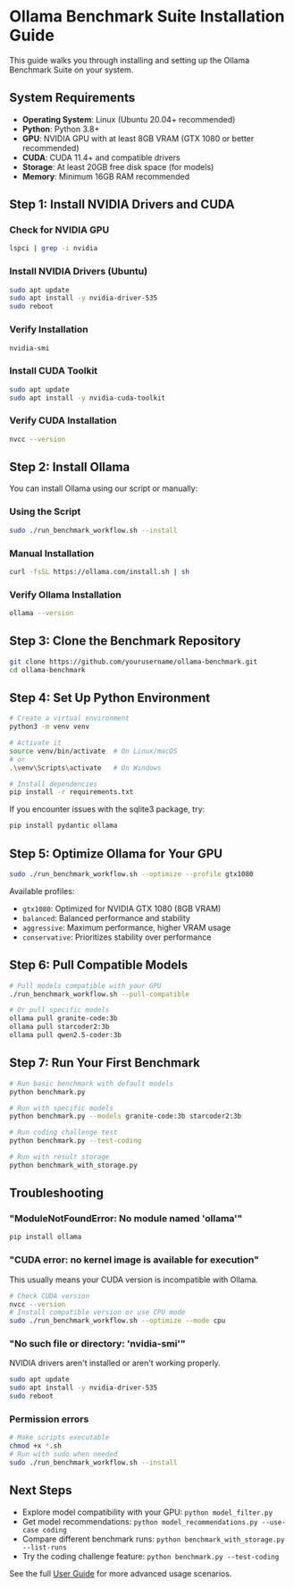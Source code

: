 # Ollama Benchmark Suite Installation Guide

This guide walks you through installing and setting up the Ollama Benchmark Suite on your system.

## System Requirements

- **Operating System**: Linux (Ubuntu 20.04+ recommended)
- **Python**: Python 3.8+ 
- **GPU**: NVIDIA GPU with at least 8GB VRAM (GTX 1080 or better recommended)
- **CUDA**: CUDA 11.4+ and compatible drivers
- **Storage**: At least 20GB free disk space (for models)
- **Memory**: Minimum 16GB RAM recommended

## Step 1: Install NVIDIA Drivers and CUDA

### Check for NVIDIA GPU
```bash
lspci | grep -i nvidia
```

### Install NVIDIA Drivers (Ubuntu)
```bash
sudo apt update
sudo apt install -y nvidia-driver-535
sudo reboot
```

### Verify Installation
```bash
nvidia-smi
```

### Install CUDA Toolkit
```bash
sudo apt update
sudo apt install -y nvidia-cuda-toolkit
```

### Verify CUDA Installation
```bash
nvcc --version
```

## Step 2: Install Ollama

You can install Ollama using our script or manually:

### Using the Script
```bash
sudo ./run_benchmark_workflow.sh --install
```

### Manual Installation
```bash
curl -fsSL https://ollama.com/install.sh | sh
```

### Verify Ollama Installation
```bash
ollama --version
```

## Step 3: Clone the Benchmark Repository

```bash
git clone https://github.com/yourusername/ollama-benchmark.git
cd ollama-benchmark
```

## Step 4: Set Up Python Environment

```bash
# Create a virtual environment
python3 -m venv venv

# Activate it
source venv/bin/activate  # On Linux/macOS
# or
.\venv\Scripts\activate   # On Windows

# Install dependencies
pip install -r requirements.txt
```

If you encounter issues with the sqlite3 package, try:
```bash
pip install pydantic ollama
```

## Step 5: Optimize Ollama for Your GPU

```bash
sudo ./run_benchmark_workflow.sh --optimize --profile gtx1080
```

Available profiles:
- `gtx1080`: Optimized for NVIDIA GTX 1080 (8GB VRAM)
- `balanced`: Balanced performance and stability
- `aggressive`: Maximum performance, higher VRAM usage
- `conservative`: Prioritizes stability over performance

## Step 6: Pull Compatible Models

```bash
# Pull models compatible with your GPU
./run_benchmark_workflow.sh --pull-compatible

# Or pull specific models
ollama pull granite-code:3b
ollama pull starcoder2:3b
ollama pull qwen2.5-coder:3b
```

## Step 7: Run Your First Benchmark

```bash
# Run basic benchmark with default models
python benchmark.py

# Run with specific models
python benchmark.py --models granite-code:3b starcoder2:3b

# Run coding challenge test
python benchmark.py --test-coding

# Run with result storage
python benchmark_with_storage.py
```

## Troubleshooting

### "ModuleNotFoundError: No module named 'ollama'"
```bash
pip install ollama
```

### "CUDA error: no kernel image is available for execution"
This usually means your CUDA version is incompatible with Ollama.
```bash
# Check CUDA version
nvcc --version
# Install compatible version or use CPU mode
sudo ./run_benchmark_workflow.sh --optimize --mode cpu
```

### "No such file or directory: 'nvidia-smi'"
NVIDIA drivers aren't installed or aren't working properly.
```bash
sudo apt update
sudo apt install -y nvidia-driver-535
sudo reboot
```

### Permission errors
```bash
# Make scripts executable
chmod +x *.sh
# Run with sudo when needed
sudo ./run_benchmark_workflow.sh --install
```

## Next Steps

- Explore model compatibility with your GPU: `python model_filter.py`
- Get model recommendations: `python model_recommendations.py --use-case coding`
- Compare different benchmark runs: `python benchmark_with_storage.py --list-runs`
- Try the coding challenge feature: `python benchmark.py --test-coding`

See the full [User Guide](./user_guide.md) for more advanced usage scenarios. 